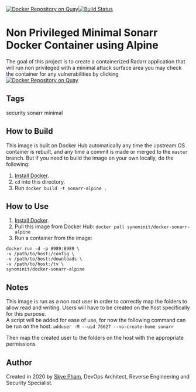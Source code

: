 [![Docker Repository on Quay](https://quay.io/repository/synominit/docker-radarr-alpine/status "Docker Repository on Quay")](https://quay.io/repository/synominit/docker-radarr-alpine)[![Build Status](https://travis-ci.com/synominit/docker-sonarr-alpine.svg?token=UxNrdTp4uZjxLv6pUq4x&branch=master)](https://travis-ci.com/synominit/docker-sonarr-alpine)

# Non Privileged Minimal Sonarr Docker Container using Alpine

The goal of this project is to create a containerized Radarr application that will run non privileged with a minimal attack surface area you may check the container for any vulnerabilities by clicking [![Docker Repository on Quay](https://quay.io/repository/synominit/docker-radarr-alpine/status "Docker Repository on Quay")](https://quay.io/repository/synominit/docker-radarr-alpine)


## Tags
security sonarr minimal

## How to Build

This image is built on Docker Hub automatically any time the upstream OS container is rebuilt, and any time a commit is made or merged to the `master` branch. But if you need to build the image on your own locally, do the following:

  1. [Install Docker](https://docs.docker.com/install/).
  2. `cd` into this directory.
  3. Run `docker build -t sonarr-alpine .`


## How to Use

  1. [Install Docker](https://docs.docker.com/engine/installation/).
  2. Pull this image from Docker Hub: `docker pull synominit/docker-sonarr-alpine`
  3. Run a container from the image:
  ```
  docker run -d -p 8989:8989 \
  -v /path/to/host:/config \
  -v /path/to/host:/downloads \
  -v /path/to/host:/tv \
  synominit/docker-sonarr-alpine
  ```


## Notes
This image is run as a non root user in order to correctly map the folders to allow read and writing.
Users will have to be created on the host specifically for this purpose.  
A script will be added for ease of use, for now the following command can be run on the host:
`adduser -M --uid 76627 --no-create-home sonarr`

Then map the created user to the folders on the host with the appropriate permissions


## Author

  Created in 2020 by [Skye Pham](https://www.skyelp.com/), DevOps Architect, Reverse Engineering and Security Specialist.
